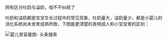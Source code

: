 网有区分吐奶与溢奶，咱不不纠结了

吐奶和溢奶都是宝宝生长过程中的常见现象，吐奶量大，溢奶量少，都是小婴儿的消化系统尚未发育成熟所致，下图能更清楚的表明成人和小宝宝胃的区别：

![婴儿胃容量图- 头条搜索](https://md4zk.oss-cn-beijing.aliyuncs.com/uPic/bea003a168e94e48a48b0e414bffdbc9_th.jpeg)